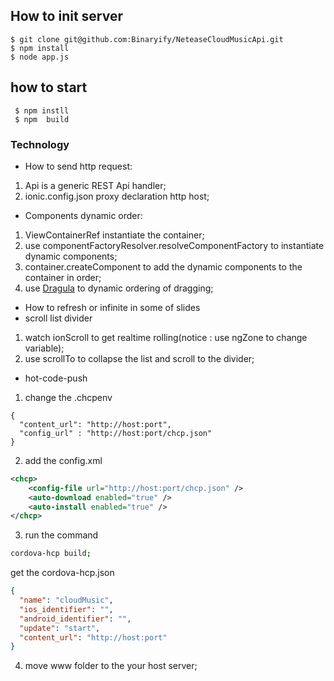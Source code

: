 

## How to init server
```
$ git clone git@github.com:Binaryify/NeteaseCloudMusicApi.git
$ npm install
$ node app.js 
```

## how to start
 ```
  $ npm instll 
  $ npm  build
 ```
 ### Technology 
- How to send http request:
1. Api is a generic REST Api handler;
2. ionic.config.json proxy declaration http host;
- Components dynamic order:
1. ViewContainerRef  instantiate the container;
2. use componentFactoryResolver.resolveComponentFactory to instantiate  dynamic components;
3. container.createComponent to add the dynamic components to the container in order;
4. use [Dragula](https://github.com/bevacqua/dragula) to dynamic ordering of dragging;
- How to refresh or infinite  in  some of  slides 
- scroll list divider
1. watch ionScroll to get realtime rolling(notice : use ngZone to change variable);
2. use scrollTo to collapse the list and scroll to the divider;
- hot-code-push 
1.  change the .chcpenv
```angularjs
{
  "content_url": "http://host:port",
  "config_url" : "http://host:port/chcp.json"
}
```
2. add the config.xml
```xml
<chcp>
    <config-file url="http://host:port/chcp.json" />
    <auto-download enabled="true" />
    <auto-install enabled="true" />
</chcp>
```
3. run the command
```sh
cordova-hcp build;
```
get the cordova-hcp.json
```json
{
  "name": "cloudMusic",
  "ios_identifier": "",
  "android_identifier": "",
  "update": "start",
  "content_url": "http://host:port"
}
```
4. move www folder to the your host server;
